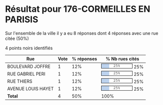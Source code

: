 # Résultat pour 176-CORMEILLES EN PARISIS

Sur l'ensemble de la ville il y a eu 8 réponses dont 4 réponses avec une rue citée (50%)

4 points noirs identifiés

| Rue | Vote | % réponses | % Nb rues cités|
|-----|------|------------|----------------|
| BOULEVARD JOFFRE | 1 | 12% | <img src="../../img/bar_25.gif" />&nbsp;25%|
| RUE GABRIEL PERI | 1 | 12% | <img src="../../img/bar_25.gif" />&nbsp;25%|
| RUE THIERS | 1 | 12% | <img src="../../img/bar_25.gif" />&nbsp;25%|
| AVENUE LOUIS HAYET | 1 | 12% | <img src="../../img/bar_25.gif" />&nbsp;25%|
| **Total** | 4 | 50% | 100%|

